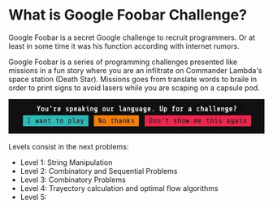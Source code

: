 # What is Google Foobar Challenge?

Google Foobar is a secret Google challenge to recruit programmers. Or at least in some time it was his function according with internet rumors.

Google Foobar is a series of programming challenges presented like missions in a fun story where you are an infiltrate on Commander Lambda's space station (Death Star). Missions goes from translate words to braile in order to print signs to avoid lasers while you are scaping on a capsule pod.

<p align="center">
  <img src="./img/play.jpg" />
</p>

Levels consist in the next problems:

- Level 1: String Manipulation
- Level 2: Combinatory and Sequential Problems
- Level 3: Combinatory Problems
- Level 4: Trayectory calculation and optimal flow algorithms
- Level 5: 
